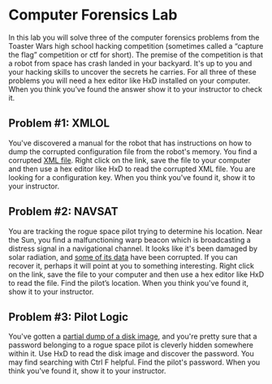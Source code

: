# Computer Forensics Lab
In this lab you will solve three of the computer forensics problems from the Toaster Wars high school hacking competition (sometimes called a “capture the flag” competition or ctf for short).
The premise of the competition is that a robot from space has crash landed in your backyard. It's up to you and your hacking skills to uncover the secrets he carries. For all three of these problems you will need a hex editor like HxD installed on your computer. When you think you’ve found the answer show it to your instructor to check it.

Problem #1: XMLOL
-----------------
You've discovered a manual for the robot that has instructions on how to dump the corrupted configuration file from the robot's memory. You find a corrupted [XML file](tmpVrg2Ah.xml). Right click on the link, save the file to your computer and then use a hex editor like HxD to read the corrupted XML file. You are looking for a configuration key. When you think you've found it, show it to your instructor.

Problem #2: NAVSAT
------------------
You are tracking the rogue space pilot trying to determine his location. Near the Sun, you find a malfunctioning warp beacon which is broadcasting a distress signal in a navigational channel. It looks like it's been damaged by solar radiation, and [some of its data](recovery.zip) have been corrupted. If you can recover it, perhaps it will point at you to something interesting. Right click on the link, save the file to your computer and then use a hex editor like HxD to read the file. Find the pilot’s location. When you think you've found it, show it to your instructor.

Problem #3: Pilot Logic
-----------------------
You've gotten a [partial dump of a disk image](pilot_image), and you're pretty sure that a password belonging to a rogue space pilot is cleverly hidden somewhere within it. Use HxD to read the disk image and discover the password. You may find searching with Ctrl F helpful.
Find the pilot's password. When you think you've found it, show it to your instructor.


